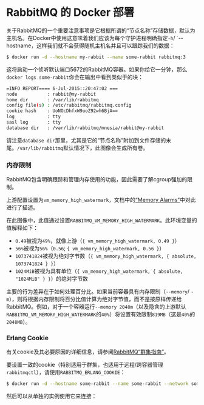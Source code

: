 # RabbitMQ 的 Docker 部署



关于RabbitMQ的一个重要注意事项是它根据所谓的“节点名称”存储数据，默认为主机名。在Docker中使用这意味着我们应该为每个守护进程明确指定`-h`/ `--hostname，这样我们就不会获得随机主机名并且可以跟踪我们的数据：

```bash
$ docker run -d --hostname my-rabbit --name some-rabbit rabbitmq:3
```

这将启动一个侦听默认端口5672的RabbitMQ容器。如果你给它一分钟，那么`docker logs some-rabbit`你会在输出中看到类似于的块：

```bash
=INFO REPORT==== 6-Jul-2015::20:47:02 ===
node           : rabbit@my-rabbit
home dir       : /var/lib/rabbitmq
config file(s) : /etc/rabbitmq/rabbitmq.config
cookie hash    : UoNOcDhfxW9uoZ92wh6BjA==
log            : tty
sasl log       : tty
database dir   : /var/lib/rabbitmq/mnesia/rabbit@my-rabbit
```

请注意`database dir`那里，尤其是它的“节点名称”附加到文件存储的末尾。`/var/lib/rabbitmq`默认情况下，此图像会生成所有卷。

### 内存限制

RabbitMQ包含明确跟踪和管理内存使用的功能，因此需要了解cgroup强加的限制。

上游配置设置为`vm_memory_high_watermark`，文档中的[“Memory Alarms”](https://www.rabbitmq.com/memory.html)中对此进行了描述。

在此图像中，此值通过设置`RABBITMQ_VM_MEMORY_HIGH_WATERMARK`。此环境变量的值解释如下：

- `0.49`被视为`49%`，就像上游（`{ vm_memory_high_watermark, 0.49 }`）
- `56%`被视为`56%`（`0.56`; `{ vm_memory_high_watermark, 0.56 }`）
- `1073741824`被视为绝对字节数（`{ vm_memory_high_watermark, { absolute, 1073741824 } }`）
- `1024MiB`被视为具有单位（`{ vm_memory_high_watermark, { absolute, "1024MiB" } }`）的绝对字节数

主要的行为差异在于如何处理百分比。如果当前容器具有内存限制（`--memory`/ `-m`），则将根据内存限制将百分比值计算为绝对字节值，而不是按原样传递给RabbitMQ。例如，对于一个容器运行`--memory 2048m`（以及隐含的上游默认`RABBITMQ_VM_MEMORY_HIGH_WATERMARK`的`40%`）将设置有效限制`819MB`（这是`40%`的`2048MB`）。

### Erlang Cookie

有关cookie及其必要原因的详细信息，请参阅[RabbitMQ“群集指南”](https://www.rabbitmq.com/clustering.html#erlang-cookie)。

要设置一致的cookie（特别适用于群集，也适用于远程/跨容器管理`rabbitmqctl`），请使用`RABBITMQ_ERLANG_COOKIE`：

```bash
$ docker run -d --hostname some-rabbit --name some-rabbit --network some-network -e RABBITMQ_ERLANG_COOKIE='secret cookie here' rabbitmq:3
```

然后可以从单独的实例使用它来连接：